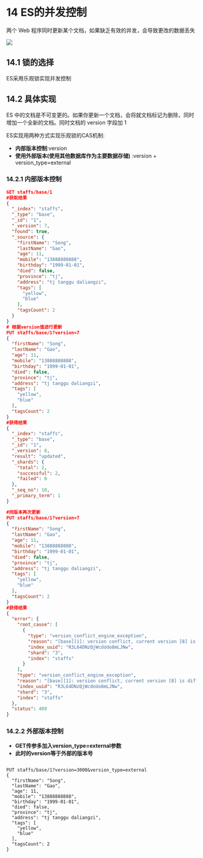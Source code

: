 # 14 ES的并发控制

两个 Web 程序同时更新某个⽂档，如果缺乏有效的并发，会导致更改的数据丢失

![](http://dist415.oss-cn-beijing.aliyuncs.com/eslock.png)

## 14.1 锁的选择

ES采用乐观锁实现并发控制

## 14.2 具体实现

ES 中的⽂档是不可变更的。如果你更新⼀个⽂档，会将就⽂档标记为删除，同时增加⼀个全新的⽂档。同时⽂档的 version 字段加 1

ES实现用两种方式实现乐观锁的CAS机制:

- **内部版本控制**:version
- **使⽤外部版本(使⽤其他数据库作为主要数据存储)** :version + version_type=external



### 14.2.1 内部版本控制

```json
GET staffs/base/1
#获取结果
{
  "_index": "staffs",
  "_type": "base",
  "_id": "1",
  "_version": 7,
  "found": true,
  "_source": {
    "firstName": "Song",
    "lastName": "Gao",
    "age": 11,
    "mobile": "13888888888",
    "birthday": "1999-01-01",
    "died": false,
    "province": "tj",
    "address": "tj tanggu daliangzi",
    "tags": [
      "yellow",
      "blue"
    ],
    "tagsCount": 2
  }
}
# 根据version值进行更新
PUT staffs/base/1?version=7
{
  "firstName": "Song",
  "lastName": "Gao",
  "age": 11,
  "mobile": "13888888888",
  "birthday": "1999-01-01",
  "died": false,
  "province": "tj",
  "address": "tj tanggu daliangzi",
  "tags": [
    "yellow",
    "blue"
  ],
  "tagsCount": 2
}
#获得结果
{
  "_index": "staffs",
  "_type": "base",
  "_id": "1",
  "_version": 8,
  "result": "updated",
  "_shards": {
    "total": 2,
    "successful": 2,
    "failed": 0
  },
  "_seq_no": 10,
  "_primary_term": 1
}

#同版本再次更新
PUT staffs/base/1?version=7
{
  "firstName": "Song",
  "lastName": "Gao",
  "age": 11,
  "mobile": "13888888888",
  "birthday": "1999-01-01",
  "died": false,
  "province": "tj",
  "address": "tj tanggu daliangzi",
  "tags": [
    "yellow",
    "blue"
  ],
  "tagsCount": 2
}
#获得结果
{
  "error": {
    "root_cause": [
      {
        "type": "version_conflict_engine_exception",
        "reason": "[base][1]: version conflict, current version [8] is different than the one provided [7]",
        "index_uuid": "R3L64DNzQjWcdoUo8mLJNw",
        "shard": "3",
        "index": "staffs"
      }
    ],
    "type": "version_conflict_engine_exception",
    "reason": "[base][1]: version conflict, current version [8] is different than the one provided [7]",
    "index_uuid": "R3L64DNzQjWcdoUo8mLJNw",
    "shard": "3",
    "index": "staffs"
  },
  "status": 409
}

```



### 14.2.2 外部版本控制

- **GET传参多加入version_type=external参数**
- **此时的version等于外部的版本号**

```

PUT staffs/base/1?version=3000&version_type=external
{
  "firstName": "Song",
  "lastName": "Gao",
  "age": 11,
  "mobile": "13888888888",
  "birthday": "1999-01-01",
  "died": false,
  "province": "tj",
  "address": "tj tanggu daliangzi",
  "tags": [
    "yellow",
    "blue"
  ],
  "tagsCount": 2
}

```



